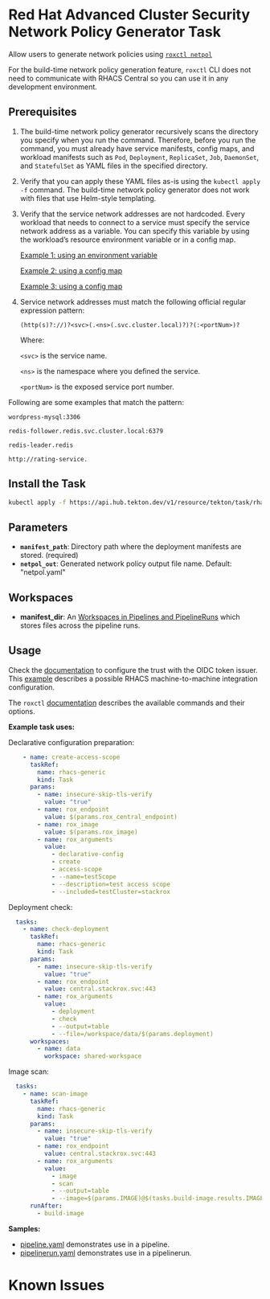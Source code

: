 # Red Hat Advanced Cluster Security Network Policy Generator Task

Allow users to generate network policies using [`roxctl netpol`](https://docs.openshift.com/acs/4.4/cli/command-reference/roxctl-netpol.html)

For the build-time network policy generation feature, `roxctl` CLI does not need to communicate with RHACS Central so you can use it in any development environment.

## Prerequisites

1. The build-time network policy generator recursively scans the directory you specify when you run the command. Therefore, before you run the command, you must already have service manifests, config maps, and workload manifests such as `Pod`, `Deployment`, `ReplicaSet`, `Job`, `DaemonSet`, and `StatefulSet` as YAML files in the specified directory.

2. Verify that you can apply these YAML files as-is using the `kubectl apply -f` command. The build-time network policy generator does not work with files that use Helm-style templating.

3. Verify that the service network addresses are not hardcoded. Every workload that needs to connect to a service must specify the service network address as a variable. You can specify this variable by using the workload’s resource environment variable or in a config map.
   
   [Example 1: using an environment variable](https://github.com/np-guard/cluster-topology-analyzer/blob/c79907c5af22acab35bb034ed0da622311fcf7e8/tests/k8s_guestbook/frontend-deployment.yaml#L25:L28)
   
   [Example 2: using a config map](https://github.com/np-guard/cluster-topology-analyzer/blob/c79907c5af22acab35bb034ed0da622311fcf7e8/tests/onlineboutique/kubernetes-manifests.yaml#L105:L109)
   
   [Example 3: using a config map](https://github.com/np-guard/cluster-topology-analyzer/blob/c79907c5af22acab35bb034ed0da622311fcf7e8/tests/onlineboutique/kubernetes-manifests.yaml#L269:L271)

5. Service network addresses must match the following official regular expression pattern:

   `(http(s)?://)?<svc>(.<ns>(.svc.cluster.local)?)?(:<portNum>)?`

   Where:
   
   `<svc>` is the service name.
   
   `<ns>` is the namespace where you defined the service.
   
   `<portNum>` is the exposed service port number.

Following are some examples that match the pattern:

`wordpress-mysql:3306`

`redis-follower.redis.svc.cluster.local:6379`

`redis-leader.redis`

`http://rating-service.`

## Install the Task

```bash
kubectl apply -f https://api.hub.tekton.dev/v1/resource/tekton/task/rhacs-netpol-generate/0.1/raw
```

## Parameters

- **`manifest_path`**: Directory path where the deployment manifests are stored. (required)
- **`netpol_out`**: Generated network policy output file name. Default: "netpol.yaml"

## Workspaces

- **manifest_dir**: An [Workspaces in Pipelines and PipelineRuns](https://github.com/tektoncd/pipeline/blob/main/docs/workspaces.md#workspaces-in-pipelines-and-pipelineruns)
which stores files across the pipeline runs.

## Usage

Check the [documentation](https://docs.openshift.com/acs/operating/manage-user-access/configure-short-lived-access.html#configure-short-lived-access_configure-short-lived-access)
to configure the trust with the OIDC token issuer. This
[example](../../rhacs-m2m-authenticate/0.1/samples/configure-m2m.md) describes
a possible RHACS machine-to-machine integration configuration.

The `roxctl` [documentation](https://docs.openshift.com/acs/cli/command-reference/roxctl.html)
describes the available commands and their options.

**Example task uses:**

Declarative configuration preparation:
```yaml
    - name: create-access-scope
      taskRef:
        name: rhacs-generic
        kind: Task
      params:
        - name: insecure-skip-tls-verify
          value: "true"
        - name: rox_endpoint
          value: $(params.rox_central_endpoint)
        - name: rox_image
          value: $(params.rox_image)
        - name: rox_arguments
          value:
            - declarative-config
            - create
            - access-scope
            - --name=testScope
            - --description=test access scope
            - --included=testCluster=stackrox
```

Deployment check:
```yaml
  tasks:
    - name: check-deployment
      taskRef:
        name: rhacs-generic
        kind: Task
      params:
        - name: insecure-skip-tls-verify
          value: "true"
        - name: rox_endpoint
          value: central.stackrox.svc:443
        - name: rox_arguments
          value:
            - deployment
            - check
            - --output=table
            - --file=/workspace/data/$(params.deployment)
      workspaces:
        - name: data
          workspace: shared-workspace
```

Image scan:
```yaml
  tasks:
    - name: scan-image
      taskRef:
        name: rhacs-generic
        kind: Task
      params:
        - name: insecure-skip-tls-verify
          value: "true"
        - name: rox_endpoint
          value: central.stackrox.svc:443
        - name: rox_arguments
          value:
            - image
            - scan
            - --output=table
            - --image=$(params.IMAGE)@$(tasks.build-image.results.IMAGE_DIGEST)
      runAfter:
        - build-image

```

**Samples:**

* [pipeline.yaml](samples/pipeline.yaml) demonstrates use in a pipeline.
* [pipelinerun.yaml](samples/pipelinerun.yaml) demonstrates use
in a pipelinerun.

# Known Issues

